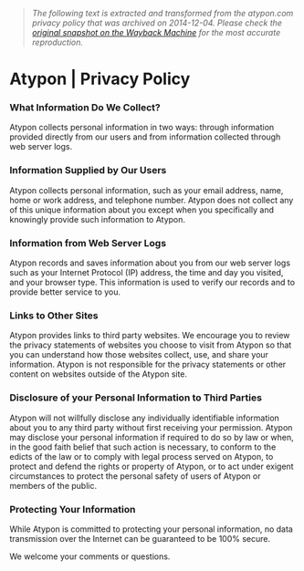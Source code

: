 > *The following text is extracted and transformed from the atypon.com privacy policy that was archived on 2014-12-04. Please check the [original snapshot on the Wayback Machine](https://web.archive.org/web/20141204014412id_/http%3A//www.atypon.com/legal/privacy-policy.php) for the most accurate reproduction.*

# Atypon | Privacy Policy

### What Information Do We Collect?

Atypon collects personal information in two ways: through information provided directly from our users and from information collected through web server logs.

### Information Supplied by Our Users

Atypon collects personal information, such as your email address, name, home or work address, and telephone number. Atypon does not collect any of this unique information about you except when you specifically and knowingly provide such information to Atypon.

### Information from Web Server Logs

Atypon records and saves information about you from our web server logs such as your Internet Protocol (IP) address, the time and day you visited, and your browser type. This information is used to verify our records and to provide better service to you.

### Links to Other Sites

Atypon provides links to third party websites. We encourage you to review the privacy statements of websites you choose to visit from Atypon so that you can understand how those websites collect, use, and share your information. Atypon is not responsible for the privacy statements or other content on websites outside of the Atypon site.

### Disclosure of your Personal Information to Third Parties

Atypon will not willfully disclose any individually identifiable information about you to any third party without first receiving your permission. Atypon may disclose your personal information if required to do so by law or when, in the good faith belief that such action is necessary, to conform to the edicts of the law or to comply with legal process served on Atypon, to protect and defend the rights or property of Atypon, or to act under exigent circumstances to protect the personal safety of users of Atypon or members of the public.

### Protecting Your Information

While Atypon is committed to protecting your personal information, no data transmission over the Internet can be guaranteed to be 100% secure.

We welcome your comments or questions.
